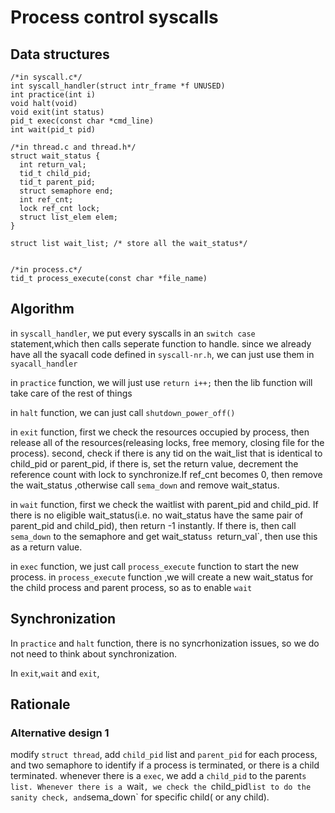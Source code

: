 # Process control syscalls #

## Data structures ##

```
/*in syscall.c*/
int syscall_handler(struct intr_frame *f UNUSED)
int practice(int i)
void halt(void)
void exit(int status)
pid_t exec(const char *cmd_line)
int wait(pid_t pid)

/*in thread.c and thread.h*/
struct wait_status {
  int return_val;
  tid_t child_pid;
  tid_t parent_pid;
  struct semaphore end;
  int ref_cnt;
  lock ref_cnt lock;
  struct list_elem elem;
}

struct list wait_list; /* store all the wait_status*/


/*in process.c*/
tid_t process_execute(const char *file_name)

```

## Algorithm ##
in `syscall_handler`, we put every syscalls in an `switch case` statement,which then calls seperate function to handle.
since we already have all the syacall code defined in `syscall-nr.h`, we can just use them in `syacall_handler`

in `practice` function, we will just use `return i++;` then the lib function will take care of the rest of things 

in `halt` function, we can just call `shutdown_power_off()`

in `exit` function, first we check the resources occupied by process, then release all of the resources(releasing locks, free memory, closing file for the process). second, check if there is any tid on the wait_list that is identical to child_pid or parent_pid, if there is, set the return value, decrement the reference count with lock to synchronize.If ref_cnt becomes 0, then remove the wait_status ,otherwise call `sema_down` and remove wait_status. 


in `wait` function, first we check the waitlist with parent_pid and child_pid. If there is no eligible wait_status(i.e. no wait_status have the same pair of parent_pid and child_pid), then return -1 instantly. If there is, then call `sema_down` to the semaphore and get wait_status`s `return_val`, then use this as a return value.

in `exec` function, we just call `process_execute` function to start the new process.
in `process_execute` function ,we will create a new wait_status for the child process and parent process, so as to enable `wait`


## Synchronization ##
In `practice` and `halt` function, there is no syncrhonization issues, so we do not need to think about synchronization.

In `exit`,`wait` and `exit`, 


## Rationale ##

### Alternative design 1 ###
modify `struct thread`, add `child_pid` list and `parent_pid` for each process, and two semaphore to identify if a process is terminated, or there is a child terminated. whenever there is a `exec`, we add a `child_pid` to the parent`s list. Whenever there is a `wait`, we check the `child_pid` list to do the sanity check, and `sema_down` for specific child( or any child). 

